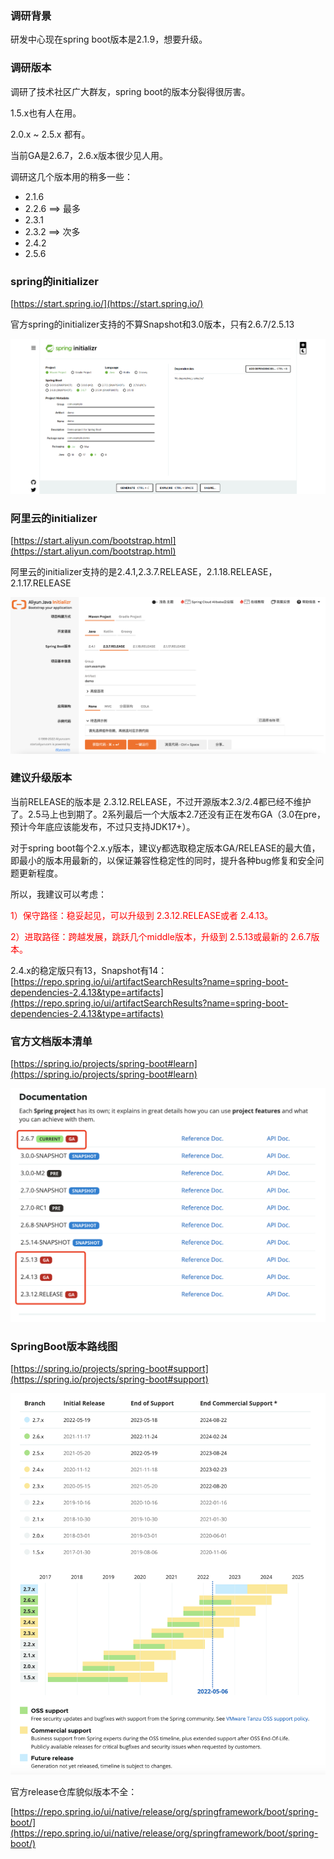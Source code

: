 

### 调研背景

研发中心现在spring boot版本是2.1.9，想要升级。

### 调研版本

调研了技术社区广大群友，spring boot的版本分裂得很厉害。

1.5.x也有人在用。

2.0.x ~ 2.5.x 都有。

当前GA是2.6.7，2.6.x版本很少见人用。

调研这几个版本用的稍多一些：

* 2.1.6
* 2.2.6  ==> 最多
* 2.3.1
* 2.3.2  ==> 次多
* 2.4.2
* 2.5.6
### spring的initializer

[https://start.spring.io/](https://start.spring.io/)

官方spring的initializer支持的不算Snapshot和3.0版本，只有2.6.7/2.5.13

![图片](img/spring-initializer.png)


### 阿里云的initializer

[https://start.aliyun.com/bootstrap.html](https://start.aliyun.com/bootstrap.html)

阿里云的initializer支持的是2.4.1,2.3.7.RELEASE，2.1.18.RELEASE，2.1.17.RELEASE

![图片](img/aliyun-initializer.png)


### 建议升级版本

当前RELEASE的版本是 2.3.12.RELEASE，不过开源版本2.3/2.4都已经不维护了。2.5马上也到期了。2系列最后一个大版本2.7还没有正在发布GA（3.0在pre，预计今年底应该能发布，不过只支持JDK17+）。

对于spring boot每个2.x.y版本，建议y都选取稳定版本GA/RELEASE的最大值，即最小的版本用最新的，以保证兼容性稳定性的同时，提升各种bug修复和安全问题更新程度。

所以，我建议可以考虑：

<font color='red'>1）保守路径：稳妥起见，可以升级到 2.3.12.RELEASE或者 2.4.13。</font>

<font color='red'>2）进取路径：跨越发展，跳跃几个middle版本，升级到 2.5.13或最新的 2.6.7版本。</font>

2.4.x的稳定版只有13，Snapshot有14：[https://repo.spring.io/ui/artifactSearchResults?name=spring-boot-dependencies-2.4.13&type=artifacts](https://repo.spring.io/ui/artifactSearchResults?name=spring-boot-dependencies-2.4.13&type=artifacts)

### 官方文档版本清单

[https://spring.io/projects/spring-boot#learn](https://spring.io/projects/spring-boot#learn)

![图片](img/version-list.png)


### SpringBoot版本路线图

[https://spring.io/projects/spring-boot#support](https://spring.io/projects/spring-boot#support)

![图片](img/version-support.png)


官方release仓库貌似版本不全：

[https://repo.spring.io/ui/native/release/org/springframework/boot/spring-boot/](https://repo.spring.io/ui/native/release/org/springframework/boot/spring-boot/)

